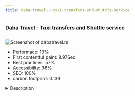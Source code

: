 ```yaml
---
title: daba-travel---taxi-transfers-and-shuttle-service
---
```


<div style="height: 3rem">
  <a href="http://dabatravel.rs"><h3>Daba Travel - Taxi transfers and Shuttle service</h3></a>
</div>
<img loading="lazy" src="/images/thumbs/dabatravel.rs.jpg" alt="Screenshot of dabatravel.rs" />
<ul>
  <li>Performace: 13%</li>
  <li>
    First contentful paint:
    8.97Sec
  </li>
  <li>Best practices: 57%</li>
  <li>Accessibility: 98%</li>
  <li>SEO: 100%</li>
  <li>carbon footprint: 0.139</li>
</ul>
<details>
  <summary>Description</summary>
  <p>Daba travel offer taxi transfers and shuttle service to and from the Belgrade airport "Nikola Tesla" (Serbia).

They also cover regional airports in Croatia, Bosnia and Herzegovina, Hungary etc.

Daba travel guarantees that our passengers will get the best transfer rates in Serbia, professional and friendly drivers, comfortable vehicles and quality, guaranteed by the arrival of the driver to the address at the agreed time, a shuttle service 24 hours a day,Site is build on Joomla 3+ version with Gantry 5 Helium template.

Used extensions:

OS Gallery
AllVideos (by JoomlaWorks)
BSC Article Footer
ByeByeGenerator
Animate It!
DJ-ImageSlider
GTranslate
JCE Editor
jsSocials
Latest News Enhanced
Minitek Wall
OK Animated Card Panel
Parallax Scroll
RicheyWeb - AdminExile

etc...</p>
</details>

